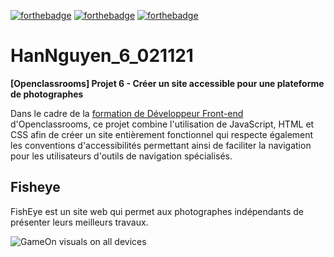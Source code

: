 [![forthebadge](https://forthebadge.com/images/badges/made-with-javascript.svg)](https://forthebadge.com) [![forthebadge](https://forthebadge.com/images/badges/uses-html.svg)](https://forthebadge.com) [![forthebadge](https://forthebadge.com/images/badges/uses-css.svg)](https://forthebadge.com)

# HanNguyen_6_021121
**[Openclassrooms] Projet 6 - Créer un site accessible pour une plateforme de photographes**

Dans le cadre de la [formation de Développeur Front-end](https://openclassrooms.com/fr/paths/314-developpeur-front-end) d'Openclassrooms, ce projet combine l'utilisation de JavaScript, HTML et CSS afin de créer un site entièrement fonctionnel qui respecte également les conventions d'accessibilités permettant ainsi de faciliter la navigation pour les utilisateurs d'outils de navigation spécialisés.

## **Fisheye**

FishEye est un site web qui permet aux photographes indépendants de présenter leurs meilleurs travaux.

![GameOn visuals on all devices](https://github.com/Mimi1706/HanNguyen_6_021121/blob/main/Fisheye%20visuals.jpg?raw=true)

